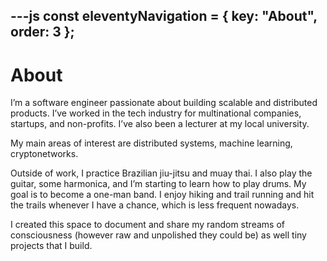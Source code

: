 ---js
const eleventyNavigation = {
	key: "About",
	order: 3
};
---

# About

I’m a software engineer passionate about building scalable and distributed products. I’ve worked in the tech industry for multinational companies, startups, and non-profits. I’ve also been a lecturer at my local university.

My main areas of interest are distributed systems, machine learning, cryptonetworks.

Outside of work, I practice Brazilian jiu-jitsu and muay thai. I also play the guitar, some harmonica, and I’m starting to learn how to play drums. My goal is to become a one-man band. I enjoy hiking and trail running and hit the trails whenever I have a chance, which is less frequent nowadays.

I created this space to document and share my random streams of consciousness (however raw and unpolished they could be) as well tiny projects that I build.
